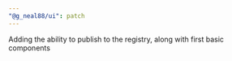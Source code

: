 ```yaml
---
"@g_neal88/ui": patch
---
```


Adding the ability to publish to the registry, along with first basic components
